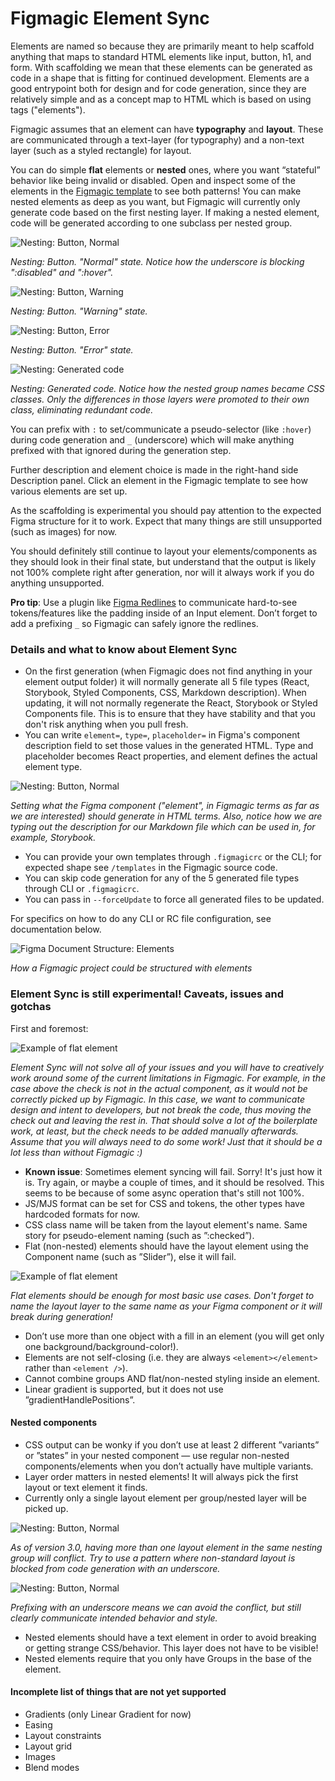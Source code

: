 # Figmagic Element Sync

Elements are named so because they are primarily meant to help scaffold anything that maps to standard HTML elements like input, button, h1, and form. With scaffolding we mean that these elements can be generated as code in a shape that is fitting for continued development. Elements are a good entrypoint both for design and for code generation, since they are relatively simple and as a concept map to HTML which is based on using tags ("elements").

Figmagic assumes that an element can have **typography** and **layout**. These are communicated through a text-layer (for typography) and a non-text layer (such as a styled rectangle) for layout.

You can do simple **flat** elements or **nested** ones, where you want “stateful” behavior like being invalid or disabled. Open and inspect some of the elements in the [Figmagic template]() to see both patterns! You can make nested elements as deep as you want, but Figmagic will currently only generate code based on the first nesting layer. If making a nested element, code will be generated according to one subclass per nested group.

![Nesting: Button, Normal](nesting-normal.png)

_Nesting: Button. "Normal" state. Notice how the underscore is blocking ":disabled" and ":hover"._

![Nesting: Button, Warning](nesting-warning.png)

_Nesting: Button. "Warning" state._

![Nesting: Button, Error](nesting-error.png)

_Nesting: Button. "Error" state._

![Nesting: Generated code](nesting-code.png)

_Nesting: Generated code. Notice how the nested group names became CSS classes. Only the differences in those layers were promoted to their own class, eliminating redundant code._

You can prefix with `:` to set/communicate a pseudo-selector (like `:hover`) during code generation and `_` (underscore) which will make anything prefixed with that ignored during the generation step.

Further description and element choice is made in the right-hand side Description panel. Click an element in the Figmagic template to see how various elements are set up.

As the scaffolding is experimental you should pay attention to the expected Figma structure for it to work. Expect that many things are still unsupported (such as images) for now.

You should definitely still continue to layout your elements/components as they should look in their final state, but understand that the output is likely not 100% complete right after generation, nor will it always work if you do anything unsupported.

**Pro tip**: Use a plugin like [Figma Redlines](https://www.figma.com/resources/assets/figma-redlines/) to communicate hard-to-see tokens/features like the padding inside of an Input element. Don’t forget to add a prefixing `_` so Figmagic can safely ignore the redlines.

### Details and what to know about Element Sync

- On the first generation (when Figmagic does not find anything in your element output folder) it will normally generate all 5 file types (React, Storybook, Styled Components, CSS, Markdown description). When updating, it will not normally regenerate the React, Storybook or Styled Components file. This is to ensure that they have stability and that you don't risk anything when you pull fresh.
- You can write `element=`, `type=`, `placeholder=` in Figma's component description field to set those values in the generated HTML. Type and placeholder becomes React properties, and element defines the actual element type.

![Nesting: Button, Normal](component-desc-field.png)

_Setting what the Figma component ("element", in Figmagic terms as far as we are interested) should generate in HTML terms. Also, notice how we are typing out the description for our Markdown file which can be used in, for example, Storybook._

- You can provide your own templates through `.figmagicrc` or the CLI; for expected shape see `/templates` in the Figmagic source code.
- You can skip code generation for any of the 5 generated file types through CLI or `.figmagicrc`.
- You can pass in `--forceUpdate` to force all generated files to be updated.

For specifics on how to do any CLI or RC file configuration, see documentation below.

![Figma Document Structure: Elements](project-structure-elements.png)

_How a Figmagic project could be structured with elements_

### Element Sync is still experimental! Caveats, issues and gotchas

First and foremost:

![Example of flat element](sometimes-you-have-to-fake.png)

_Element Sync will not solve all of your issues and you will have to creatively work around some of the current limitations in Figmagic. For example, in the case above the check is not in the actual component, as it would not be correctly picked up by Figmagic. In this case, we want to communicate design and intent to developers, but not break the code, thus moving the check out and leaving the rest in. That should solve a lot of the boilerplate work, at least, but the check needs to be added manually afterwards. Assume that you will always need to do some work! Just that it should be a lot less than without Figmagic :)_

- **Known issue**: Sometimes element syncing will fail. Sorry! It's just how it is. Try again, or maybe a couple of times, and it should be resolved. This seems to be because of some async operation that's still not 100%.
- JS/MJS format can be set for CSS and tokens, the other types have hardcoded formats for now.
- CSS class name will be taken from the layout element's name. Same story for pseudo-element naming (such as ”:checked”).
- Flat (non-nested) elements should have the layout element using the Component name (such as ”Slider”), else it will fail.

![Example of flat element](flat-element.png)

_Flat elements should be enough for most basic use cases. Don't forget to name the layout layer to the same name as your Figma component or it will break during generation!_

- Don’t use more than one object with a fill in an element (you will get only one background/background-color!).
- Elements are not self-closing (i.e. they are always `<element></element>` rather than `<element />`).
- Cannot combine groups AND flat/non-nested styling inside an element.
- Linear gradient is supported, but it does not use ”gradientHandlePositions”.

#### Nested components

- CSS output can be wonky if you don’t use at least 2 different ”variants” or ”states” in your nested component — use regular non-nested components/elements when you don’t actually have multiple variants.
- Layer order matters in nested elements! It will always pick the first layout or text element it finds.
- Currently only a single layout element per group/nested layer will be picked up.

![Nesting: Button, Normal](single-layer-support-only.png)

_As of version 3.0, having more than one layout element in the same nesting group will conflict. Try to use a pattern where non-standard layout is blocked from code generation with an underscore._

![Nesting: Button, Normal](add-underscore-to-block.png)

_Prefixing with an underscore means we can avoid the conflict, but still clearly communicate intended behavior and style._

- Nested elements should have a text element in order to avoid breaking or getting strange CSS/behavior. This layer does not have to be visible!
- Nested elements require that you only have Groups in the base of the element.

#### Incomplete list of things that are not yet supported

- Gradients (only Linear Gradient for now)
- Easing
- Layout constraints
- Layout grid
- Images
- Blend modes
